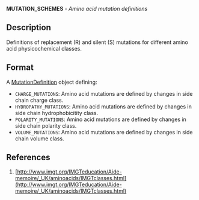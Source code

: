 **MUTATION_SCHEMES** - *Amino acid mutation definitions*

Description
--------------------

Definitions of replacement (R) and silent (S) mutations for different amino acid
physicochemical classes.




Format
-------------------
A [MutationDefinition](MutationDefinition-class.md) object defining:

+ `CHARGE_MUTATIONS`:      Amino acid mutations are defined by changes
in side chain charge class.
+ `HYDROPATHY_MUTATIONS`:  Amino acid mutations are defined by changes
in side chain hydrophobicitity class.
+ `POLARITY_MUTATIONS`:    Amino acid mutations are defined by changes
in side chain polarity class.
+ `VOLUME_MUTATIONS`:      Amino acid mutations are defined by changes
in side chain volume class.


References
-------------------


1. [http://www.imgt.org/IMGTeducation/Aide-memoire/_UK/aminoacids/IMGTclasses.html](http://www.imgt.org/IMGTeducation/Aide-memoire/_UK/aminoacids/IMGTclasses.html) 






